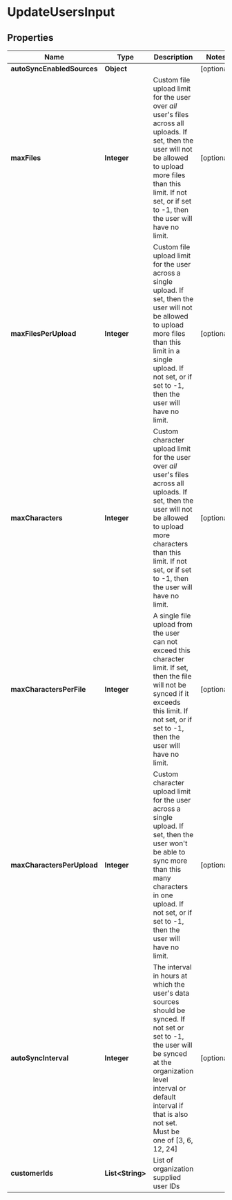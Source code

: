 

# UpdateUsersInput


## Properties

| Name | Type | Description | Notes |
|------------ | ------------- | ------------- | -------------|
|**autoSyncEnabledSources** | **Object** |  |  [optional] |
|**maxFiles** | **Integer** | Custom file upload limit for the user over *all* user&#39;s files across all uploads.          If set, then the user will not be allowed to upload more files than this limit. If not set, or if set to -1,         then the user will have no limit. |  [optional] |
|**maxFilesPerUpload** | **Integer** | Custom file upload limit for the user across a single upload.         If set, then the user will not be allowed to upload more files than this limit in a single upload. If not set,         or if set to -1, then the user will have no limit. |  [optional] |
|**maxCharacters** | **Integer** | Custom character upload limit for the user over *all* user&#39;s files across all uploads.          If set, then the user will not be allowed to upload more characters than this limit. If not set, or if set to -1,         then the user will have no limit. |  [optional] |
|**maxCharactersPerFile** | **Integer** | A single file upload from the user can not exceed this character limit.         If set, then the file will not be synced if it exceeds this limit. If not set, or if set to -1, then the          user will have no limit. |  [optional] |
|**maxCharactersPerUpload** | **Integer** | Custom character upload limit for the user across a single upload.         If set, then the user won&#39;t be able to sync more than this many characters in one upload.          If not set, or if set to -1, then the user will have no limit. |  [optional] |
|**autoSyncInterval** | **Integer** | The interval in hours at which the user&#39;s data sources should be synced. If not set or set to -1,          the user will be synced at the organization level interval or default interval if that is also not set.          Must be one of [3, 6, 12, 24] |  [optional] |
|**customerIds** | **List&lt;String&gt;** | List of organization supplied user IDs |  |



